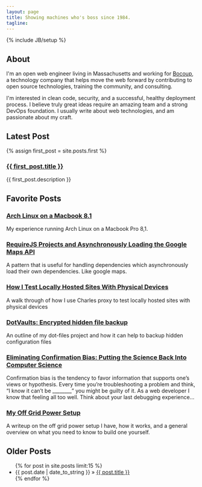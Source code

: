 ```yaml
---
layout: page
title: Showing machines who's boss since 1984.
tagline:
---
```

{% include JB/setup %}

## About
I'm an open web engineer living in Massachusetts and working for [Bocoup](http://bocoup.com), a technology company that helps move the web forward by contributing to open source technologies, training the community, and consulting.

I'm interested in clean code, security, and a successful, healthy deployment process. I believe truly great ideas require an amazing team and a strong DevOps foundation. I usually write about web technologies, and am passionate about my craft.


## Latest Post
{% assign first_post = site.posts.first %}
### <a href="{{ BASE_PATH }}{{ first_post.url }}">{{ first_post.title }}</a>
{{ first_post.description }}

## Favorite Posts

### <a href="https://mattsurabian.github.io/arch-linux-on-a-macbook-81">Arch Linux on a Macbook 8.1</a>
My experience running Arch Linux on a Macbook Pro 8,1.

### <a href="https://mattsurabian.github.io/requirejs-projects-and-asynchronously-loading-the-google-maps-api/">RequireJS Projects and Asynchronously Loading the Google Maps API</a>
A pattern that is useful for handling dependencies which asynchronously load their own dependencies. Like google maps.

### <a href="https://mattsurabian.github.io/how-i-test-locally-hosted-sites-with-physical-devices/">How I Test Locally Hosted Sites With Physical Devices</a>
A walk through of how I use Charles proxy to test locally hosted sites with physical devices

### <a href="https://mattsurabian.github.io/dot-vaults-encrypted-hidden-file-backup/">DotVaults: Encrypted hidden file backup</a>
An outline of my dot-files project and how it can help to backup hidden configuration files

### <a href="https://mattsurabian.github.io/eliminating-confirmation-bias-putting-the-science-back-into-computer-science/">Eliminating Confirmation Bias: Putting the Science Back Into Computer Science</a>
Confirmation bias is the tendency to favor information that supports one’s views or hypothesis. Every time you’re troubleshooting a problem and think, “I know it can’t be ________” you might be guilty of it. As a web developer I know that feeling all too well. Think about your last debugging experience...

### <a href="https://mattsurabian.github.io/my-off-grid-power-setup/">My Off Grid Power Setup</a>
A writeup on the off grid power setup I have, how it works, and a general overview on what you need to know to build one yourself.


## Older Posts

<ul class="posts">
  {% for post in site.posts limit:15 %}
    <li><span>{{ post.date | date_to_string }}</span> &raquo; <a href="{{ BASE_PATH }}{{ post.url }}">{{ post.title }}</a></li>
  {% endfor %}
</ul>
